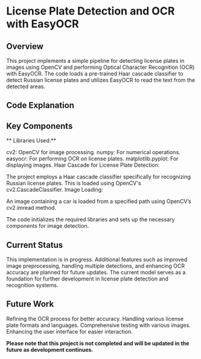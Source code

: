 # License Plate Detection and OCR with EasyOCR

## Overview

This project implements a simple pipeline for detecting license plates in images using OpenCV and performing Optical Character Recognition (OCR) with EasyOCR. The code loads a pre-trained Haar cascade classifier to detect Russian license plates and utilizes EasyOCR to read the text from the detected areas.

## Code Explanation

## Key Components

** Libraries Used:**

cv2: OpenCV for image processing.
numpy: For numerical operations.
easyocr: For performing OCR on license plates.
matplotlib.pyplot: For displaying images.
Haar Cascade for License Plate Detection:

The project employs a Haar cascade classifier specifically for recognizing Russian license plates. This is loaded using OpenCV's cv2.CascadeClassifier.
Image Loading:

An image containing a car is loaded from a specified path using OpenCV’s cv2.imread method.

The code initializes the required libraries and sets up the necessary components for image detection.

## Current Status

This implementation is in progress. Additional features such as improved image preprocessing, handling multiple detections, and enhancing OCR accuracy are planned for future updates. The current model serves as a foundation for further development in license plate detection and recognition systems.

## Future Work

Refining the OCR process for better accuracy.
Handling various license plate formats and languages.
Comprehensive testing with various images.
Enhancing the user interface for easier interaction.


**Please note that this project is not completed and will be updated in the future as development continues.**